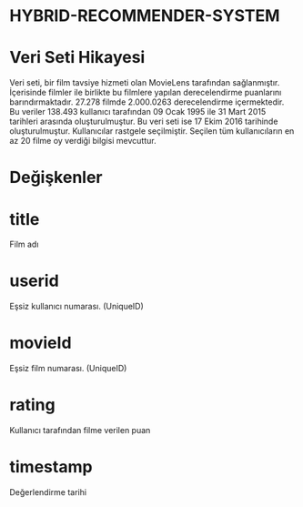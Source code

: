# HYBRID-RECOMMENDER-SYSTEM
# Veri Seti Hikayesi
Veri seti, bir film tavsiye hizmeti olan MovieLens tarafından sağlanmıştır.
İçerisinde filmler ile birlikte bu filmlere yapılan derecelendirme puanlarını 
barındırmaktadır.
27.278 filmde 2.000.0263 derecelendirme içermektedir. 
Bu veriler 138.493 kullanıcı tarafından 09 Ocak 1995 ile 31 Mart 2015
tarihleri arasında oluşturulmuştur. Bu veri seti ise 17 Ekim 2016 tarihinde 
oluşturulmuştur.
Kullanıcılar rastgele seçilmiştir. Seçilen tüm kullanıcıların en az 20 filme oy 
verdiği bilgisi mevcuttur.
# Değişkenler
# title 
Film adı
# userid 
Eşsiz kullanıcı numarası. (UniqueID)
# movieId 
Eşsiz film numarası. (UniqueID)
# rating 
Kullanıcı tarafından filme verilen puan
# timestamp 
Değerlendirme tarihi
